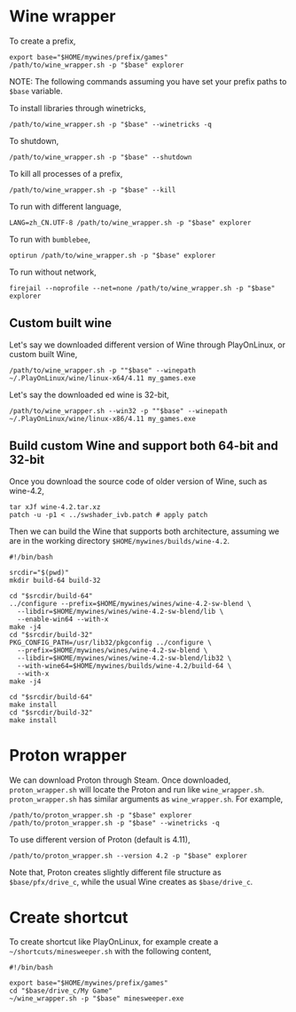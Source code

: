 # Wine wrapper

To create a prefix,

```
export base="$HOME/mywines/prefix/games"
/path/to/wine_wrapper.sh -p "$base" explorer
```

NOTE: The following commands assuming you have set your prefix paths to `$base` variable.

To install libraries through winetricks,

```
/path/to/wine_wrapper.sh -p "$base" --winetricks -q
```

To shutdown,

```
/path/to/wine_wrapper.sh -p "$base" --shutdown
```

To kill all processes of a prefix,

```
/path/to/wine_wrapper.sh -p "$base" --kill
```

To run with different language,

```
LANG=zh_CN.UTF-8 /path/to/wine_wrapper.sh -p "$base" explorer
```

To run with `bumblebee`,

```
optirun /path/to/wine_wrapper.sh -p "$base" explorer
```

To run without network,

```
firejail --noprofile --net=none /path/to/wine_wrapper.sh -p "$base" explorer
```


## Custom built wine

Let's say we downloaded different version of Wine through PlayOnLinux, or custom built Wine,

```
/path/to/wine_wrapper.sh -p ""$base" --winepath ~/.PlayOnLinux/wine/linux-x64/4.11 my_games.exe
```

Let's say the downloaded ed wine is 32-bit,

```
/path/to/wine_wrapper.sh --win32 -p ""$base" --winepath ~/.PlayOnLinux/wine/linux-x86/4.11 my_games.exe
 ```

## Build custom Wine and support both 64-bit and 32-bit

Once you download the source code of older version of Wine, such as wine-4.2,

```
tar xJf wine-4.2.tar.xz
patch -u -p1 < ../swshader_ivb.patch # apply patch
```

Then we can build the Wine that supports both architecture, assuming we are in the working directory `$HOME/mywines/builds/wine-4.2`.

```
#!/bin/bash

srcdir="$(pwd)"
mkdir build-64 build-32

cd "$srcdir/build-64"
../configure --prefix=$HOME/mywines/wines/wine-4.2-sw-blend \
  --libdir=$HOME/mywines/wines/wine-4.2-sw-blend/lib \
  --enable-win64 --with-x
make -j4
cd "$srcdir/build-32"
PKG_CONFIG_PATH=/usr/lib32/pkgconfig ../configure \
  --prefix=$HOME/mywines/wines/wine-4.2-sw-blend \
  --libdir=$HOME/mywines/wines/wine-4.2-sw-blend/lib32 \
  --with-wine64=$HOME/mywines/builds/wine-4.2/build-64 \
  --with-x
make -j4

cd "$srcdir/build-64"
make install
cd "$srcdir/build-32"
make install
```

# Proton wrapper

We can download Proton through Steam.
Once downloaded, `proton_wrapper.sh` will locate the Proton and run like `wine_wrapper.sh`.
`proton_wrapper.sh` has similar arguments as `wine_wrapper.sh`.
For example,

```
/path/to/proton_wrapper.sh -p "$base" explorer
/path/to/proton_wrapper.sh -p "$base" --winetricks -q
```

To use different version of Proton (default is 4.11),

```
/path/to/proton_wrapper.sh --version 4.2 -p "$base" explorer
```

Note that, Proton creates slightly different file structure as `$base/pfx/drive_c`, while the usual Wine creates as `$base/drive_c`.


# Create shortcut

To create shortcut like PlayOnLinux, for example create a `~/shortcuts/minesweeper.sh` with the following content,

```
#!/bin/bash

export base="$HOME/mywines/prefix/games"
cd "$base/drive_c/My Game"
~/wine_wrapper.sh -p "$base" minesweeper.exe
```
